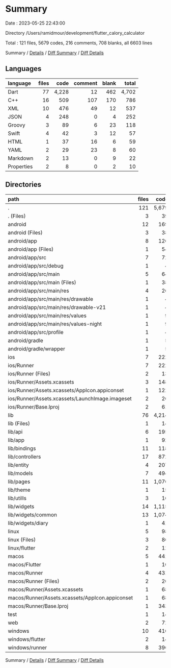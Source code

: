 # Summary

Date : 2023-05-25 22:43:00

Directory /Users/ramidmour/development/flutter_calory_calculator

Total : 121 files,  5679 codes, 216 comments, 708 blanks, all 6603 lines

Summary / [Details](details.md) / [Diff Summary](diff.md) / [Diff Details](diff-details.md)

## Languages
| language | files | code | comment | blank | total |
| :--- | ---: | ---: | ---: | ---: | ---: |
| Dart | 77 | 4,228 | 12 | 462 | 4,702 |
| C++ | 16 | 509 | 107 | 170 | 786 |
| XML | 10 | 476 | 49 | 12 | 537 |
| JSON | 4 | 248 | 0 | 4 | 252 |
| Groovy | 3 | 89 | 6 | 23 | 118 |
| Swift | 4 | 42 | 3 | 12 | 57 |
| HTML | 1 | 37 | 16 | 6 | 59 |
| YAML | 2 | 29 | 23 | 8 | 60 |
| Markdown | 2 | 13 | 0 | 9 | 22 |
| Properties | 2 | 8 | 0 | 2 | 10 |

## Directories
| path | files | code | comment | blank | total |
| :--- | ---: | ---: | ---: | ---: | ---: |
| . | 121 | 5,679 | 216 | 708 | 6,603 |
| . (Files) | 3 | 39 | 23 | 15 | 77 |
| android | 12 | 169 | 53 | 34 | 256 |
| android (Files) | 3 | 38 | 0 | 10 | 48 |
| android/app | 8 | 126 | 53 | 23 | 202 |
| android/app (Files) | 1 | 54 | 6 | 14 | 74 |
| android/app/src | 7 | 72 | 47 | 9 | 128 |
| android/app/src/debug | 1 | 4 | 4 | 1 | 9 |
| android/app/src/main | 5 | 64 | 39 | 7 | 110 |
| android/app/src/main (Files) | 1 | 38 | 7 | 1 | 46 |
| android/app/src/main/res | 4 | 26 | 32 | 6 | 64 |
| android/app/src/main/res/drawable | 1 | 4 | 7 | 2 | 13 |
| android/app/src/main/res/drawable-v21 | 1 | 4 | 7 | 2 | 13 |
| android/app/src/main/res/values | 1 | 9 | 9 | 1 | 19 |
| android/app/src/main/res/values-night | 1 | 9 | 9 | 1 | 19 |
| android/app/src/profile | 1 | 4 | 4 | 1 | 9 |
| android/gradle | 1 | 5 | 0 | 1 | 6 |
| android/gradle/wrapper | 1 | 5 | 0 | 1 | 6 |
| ios | 7 | 222 | 2 | 9 | 233 |
| ios/Runner | 7 | 222 | 2 | 9 | 233 |
| ios/Runner (Files) | 2 | 13 | 0 | 3 | 16 |
| ios/Runner/Assets.xcassets | 3 | 148 | 0 | 4 | 152 |
| ios/Runner/Assets.xcassets/AppIcon.appiconset | 1 | 122 | 0 | 1 | 123 |
| ios/Runner/Assets.xcassets/LaunchImage.imageset | 2 | 26 | 0 | 3 | 29 |
| ios/Runner/Base.lproj | 2 | 61 | 2 | 2 | 65 |
| lib | 76 | 4,214 | 2 | 455 | 4,671 |
| lib (Files) | 1 | 14 | 0 | 2 | 16 |
| lib/api | 6 | 195 | 0 | 40 | 235 |
| lib/app | 1 | 92 | 0 | 3 | 95 |
| lib/bindings | 11 | 118 | 0 | 23 | 141 |
| lib/controllers | 17 | 872 | 0 | 151 | 1,023 |
| lib/entity | 4 | 207 | 0 | 39 | 246 |
| lib/models | 7 | 494 | 0 | 86 | 580 |
| lib/pages | 11 | 1,076 | 0 | 45 | 1,121 |
| lib/theme | 1 | 15 | 0 | 2 | 17 |
| lib/utills | 3 | 16 | 2 | 6 | 24 |
| lib/widgets | 14 | 1,115 | 0 | 58 | 1,173 |
| lib/widgets/common | 13 | 1,074 | 0 | 55 | 1,129 |
| lib/widgets/diary | 1 | 41 | 0 | 3 | 44 |
| linux | 5 | 98 | 27 | 38 | 163 |
| linux (Files) | 3 | 86 | 18 | 27 | 131 |
| linux/flutter | 2 | 12 | 9 | 11 | 32 |
| macos | 5 | 441 | 3 | 12 | 456 |
| macos/Flutter | 1 | 10 | 3 | 4 | 17 |
| macos/Runner | 4 | 431 | 0 | 8 | 439 |
| macos/Runner (Files) | 2 | 20 | 0 | 6 | 26 |
| macos/Runner/Assets.xcassets | 1 | 68 | 0 | 1 | 69 |
| macos/Runner/Assets.xcassets/AppIcon.appiconset | 1 | 68 | 0 | 1 | 69 |
| macos/Runner/Base.lproj | 1 | 343 | 0 | 1 | 344 |
| test | 1 | 14 | 10 | 7 | 31 |
| web | 2 | 72 | 16 | 7 | 95 |
| windows | 10 | 410 | 80 | 131 | 621 |
| windows/flutter | 2 | 14 | 9 | 11 | 34 |
| windows/runner | 8 | 396 | 71 | 120 | 587 |

Summary / [Details](details.md) / [Diff Summary](diff.md) / [Diff Details](diff-details.md)